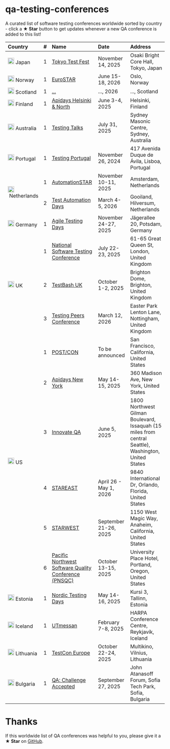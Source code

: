 # qa-testing-conferences

A curated list of software testing conferences worldwide sorted by country - click a **★ Star** button to get updates whenever a new QA conference is added to this list!

<table>
    <thead>
        <tr>
            <th align="left">Country</th>
            <th align="left">#</th>
            <th align="left">Name</th>
            <th align="left">Date</th>
            <th align="left">Address</th>
        </tr>
    </thead>
    <tbody>
        <tr>
            <td><img src="https://cdnjs.cloudflare.com/ajax/libs/flag-icon-css/3.1.0/flags/1x1/jp.svg" width="20px" height="20px"/>&nbsp;Japan</td>
            <td>1</td>
            <td><a href="https://tokyotestfest.com/" target="_blank">Tokyo Test Fest</a></td>
            <td>November 14, 2025</td>
            <td>Osaki Bright Core Hall, Tokyo, Japan</td>
        </tr>
        <tr>
            <td><img src="https://cdnjs.cloudflare.com/ajax/libs/flag-icon-css/3.1.0/flags/1x1/no.svg" width="20px" height="20px"/>&nbsp;Norway</td>
            <td>1</td>
            <td><a href="https://conference.eurostarsoftwaretesting.com/" target="_blank">EuroSTAR</a></td>
            <td>June 15-18, 2026</td>
            <td>Oslo, Norway</td>
        </tr>
        <tr>
            <td><img src="https://cdnjs.cloudflare.com/ajax/libs/flag-icon-css/3.1.0/flags/1x1/gb-sct.svg" width="20px" height="20px"/>&nbsp;Scotland</td>
            <td>1</td>
            <td><a href="" target="_blank">...</a></td>
            <td>..., 2026</td>
            <td>..., Scotland</td>
        </tr>
        <tr>
            <td><img src="https://cdnjs.cloudflare.com/ajax/libs/flag-icon-css/3.1.0/flags/1x1/fi.svg" width="20px" height="20px"/>&nbsp;Finland</td>
            <td>1</td>
            <td><a href="https://www.apidays.global/helsinki_and_north/" target="_blank">Apidays Helsinki & North</a></td>
            <td>June 3-4, 2025</td>
            <td>Helsinki, Finland</td>
        </tr>
        <tr>
            <td><img src="https://cdnjs.cloudflare.com/ajax/libs/flag-icon-css/3.1.0/flags/1x1/au.svg" width="20px" height="20px"/>&nbsp;Australia</td>
            <td>1</td>
            <td><a href="https://www.testingtalks.com.au/" target="_blank">Testing Talks</a></td>
            <td>July 31, 2025</td>
            <td>Sydney Masonic Centre, Sydney, Australia</td>
        </tr>
        <tr>
            <td><img src="https://cdnjs.cloudflare.com/ajax/libs/flag-icon-css/3.1.0/flags/1x1/pt.svg" width="20px" height="20px"/>&nbsp;Portugal</td>
            <td>1</td>
            <td><a href="https://testingportugal.pstqb.pt/en/" target="_blank">Testing Portugal</a></td>
            <td>November 26, 2024</td>
            <td>417 Avenida Duque de Ávila, Lisboa, Portugal</td>
        </tr>
        <tr>
            <td rowspan="2"><img src="https://cdnjs.cloudflare.com/ajax/libs/flag-icon-css/3.1.0/flags/1x1/nl.svg" width="20px" height="20px"/>&nbsp;Netherlands</td>
            <td>1</td>
            <td><a href="https://automation.eurostarsoftwaretesting.com/" target="_blank">AutomationSTAR</a></td>
            <td>November 10-11, 2025</td>
            <td>Amsterdam, Netherlands</td>
        </tr>
        <tr>
            <td>2</td>
            <td><a href="https://www.testautomationdays.com/" target="_blank">Test Automation Days</a></td>
            <td>March 4-5, 2026</td>
            <td>Gooiland, Hilversum, Netherlands</td>
        </tr>
        <tr>
            <td><img src="https://cdnjs.cloudflare.com/ajax/libs/flag-icon-css/3.1.0/flags/1x1/de.svg" width="20px" height="20px"/>&nbsp;Germany</td>
            <td>1</td>
            <td><a href="https://agiletestingdays.com/" target="_blank">Agile Testing Days</a></td>
            <td>November 24-27, 2025</td>
            <td>Jägerallee 20, Potsdam, Germany</td>
        </tr>
        <tr>
            <td rowspan="3"><img src="https://cdnjs.cloudflare.com/ajax/libs/flag-icon-css/3.1.0/flags/1x1/gb.svg" width="20px" height="20px"/>&nbsp;UK</td>
            <td>1</td>
            <td><a href="https://nationalsoftwaretestingconference.co.uk/" target="_blank">National Software Testing Conference</a></td>
            <td>July 22-23, 2025</td>
            <td>61-65 Great Queen St, London, United Kingdom</td>
        </tr>
        <tr>
            <td>2</td>
            <td><a href="https://www.ministryoftesting.com/events/testbash-brighton-2025" target="_blank">TestBash UK</a></td>
            <td>October 1-2, 2025</td>
            <td>Brighton Dome, Brighton, United Kingdom</td>
        </tr>
        <tr>
            <td>3</td>
            <td><a href="https://testingpeerscon.com/" target="_blank">Testing Peers Conference</a></td>
            <td>March 12, 2026</td>
            <td>Easter Park Lenton Lane, Nottingham, United Kingdom</td>
        </tr>
        <tr>
            <td rowspan="6"><img src="https://cdnjs.cloudflare.com/ajax/libs/flag-icon-css/3.1.0/flags/1x1/us.svg" width="20px" height="20px"/>&nbsp;US</td>
            <td>1</td>
            <td><a href="https://www.postman.com/postcon/" target="_blank">POST/CON</a></td>
            <td>To be announced</td>
            <td>San Francisco, California, United States</td>
        </tr>
        <tr>
            <td>2</td>
            <td><a href="https://www.apidays.global/new-york/" target="_blank">Apidays New York</a></td>
            <td>May 14-15, 2025</td>
            <td>360 Madison Ave, New York, United States</td>
        </tr>
        <tr>
            <td>3</td>
            <td><a href="https://innovateqaevents.com/" target="_blank">Innovate QA</a></td>
            <td>June 5, 2025</td>
            <td>1800 Northwest Gilman Boulevard, Issaquah (15 miles from central Seattle), Washington, United States</td>
        </tr>
        <tr>
            <td>4</td>
            <td><a href="https://stareast.techwell.com/" target="_blank">STAREAST</a></td>
            <td>April 26 - May 1, 2026</td>
            <td>9840 International Dr, Orlando, Florida, United States</td>
        </tr>
        <tr>
            <td>5</td>
            <td><a href="https://starwest.techwell.com/" target="_blank">STARWEST</a></td>
            <td>September 21-26, 2025</td>
            <td>1150 West Magic Way, Anaheim, California, United States</td>
        </tr>
        <tr>
            <td>6</td>
            <td><a href="https://pnsqc.org/" target="_blank">Pacific Northwest Software Quality Conference (PNSQC)</a></td>
            <td>October 13-15, 2025</td>
            <td>University Place Hotel, Portland, Oregon, United States</td>
        </tr>
        <tr>
            <td><img src="https://cdnjs.cloudflare.com/ajax/libs/flag-icon-css/3.1.0/flags/1x1/ee.svg" width="20px" height="20px"/>&nbsp;Estonia</td>
            <td>1</td>
            <td><a href="https://nordictestingdays.eu/" target="_blank">Nordic Testing Days</a></td>
            <td>May 14-16, 2025</td>
            <td>Kursi 3, Tallinn, Estonia</td>
        </tr>
        <tr>
            <td><img src="https://cdnjs.cloudflare.com/ajax/libs/flag-icon-css/3.1.0/flags/1x1/is.svg" width="20px" height="20px"/>&nbsp;Iceland</td>
            <td>1</td>
            <td><a href="https://www.utmessan.is/english" target="_blank">UTmessan</a></td>
            <td>February 7-8, 2025</td>
            <td>HARPA Conference Centre, Reykjavík, Iceland</td>
        </tr>
        <tr>
            <td><img src="https://cdnjs.cloudflare.com/ajax/libs/flag-icon-css/3.1.0/flags/1x1/lt.svg" width="20px" height="20px"/>&nbsp;Lithuania</td>
            <td>1</td>
            <td><a href="https://testcon.lt/" target="_blank">TestCon Europe</a></td>
            <td>October 22-24, 2025</td>
            <td>Multikino, Vilnius, Lithuania</td>
        </tr>
        <tr>
            <td><img src="https://cdnjs.cloudflare.com/ajax/libs/flag-icon-css/3.1.0/flags/1x1/bg.svg" width="20px" height="20px"/>&nbsp;Bulgaria</td>
            <td>1</td>
            <td><a href="https://qachallengeaccepted.com/" target="_blank">QA: Challenge Accepted</a></td>
            <td>September 27, 2025</td>
            <td>John Atanasoff Forum, Sofia Tech Park, Sofia, Bulgaria</td>
        </tr>
    </tbody>
</table>

# Thanks
If this worldwide list of QA conferences was helpful to you, please give it a **★ Star** on [GitHub](https://github.com/Marketionist/qa-testing-conferences).
